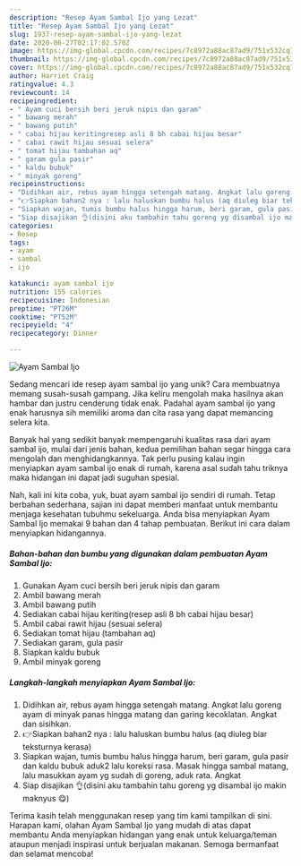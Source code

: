 ```yaml
---
description: "Resep Ayam Sambal Ijo yang Lezat"
title: "Resep Ayam Sambal Ijo yang Lezat"
slug: 1937-resep-ayam-sambal-ijo-yang-lezat
date: 2020-06-27T02:17:02.570Z
image: https://img-global.cpcdn.com/recipes/7c8972a88ac87ad9/751x532cq70/ayam-sambal-ijo-foto-resep-utama.jpg
thumbnail: https://img-global.cpcdn.com/recipes/7c8972a88ac87ad9/751x532cq70/ayam-sambal-ijo-foto-resep-utama.jpg
cover: https://img-global.cpcdn.com/recipes/7c8972a88ac87ad9/751x532cq70/ayam-sambal-ijo-foto-resep-utama.jpg
author: Harriet Craig
ratingvalue: 4.3
reviewcount: 14
recipeingredient:
- " Ayam cuci bersih beri jeruk nipis dan garam"
- " bawang merah"
- " bawang putih"
- " cabai hijau keritingresep asli 8 bh cabai hijau besar"
- " cabai rawit hijau sesuai selera"
- " tomat hijau tambahan aq"
- " garam gula pasir"
- " kaldu bubuk"
- " minyak goreng"
recipeinstructions:
- "Didihkan air, rebus ayam hingga setengah matang. Angkat lalu goreng ayam di minyak panas hingga matang dan garing kecoklatan. Angkat dan sisihkan."
- "👉Siapkan bahan2 nya : lalu haluskan bumbu halus (aq diuleg biar teksturnya kerasa)"
- "Siapkan wajan, tumis bumbu halus hingga harum, beri garam, gula pasir dan kaldu bubuk aduk2 lalu koreksi rasa. Masak hingga sambal matang, lalu masukkan ayam yg sudah di goreng, aduk rata. Angkat"
- "Siap disajikan 👌(disini aku tambahin tahu goreng yg disambal ijo makin maknyus 😋)"
categories:
- Resep
tags:
- ayam
- sambal
- ijo

katakunci: ayam sambal ijo 
nutrition: 155 calories
recipecuisine: Indonesian
preptime: "PT26M"
cooktime: "PT52M"
recipeyield: "4"
recipecategory: Dinner

---
```



![Ayam Sambal Ijo](https://img-global.cpcdn.com/recipes/7c8972a88ac87ad9/751x532cq70/ayam-sambal-ijo-foto-resep-utama.jpg)

Sedang mencari ide resep ayam sambal ijo yang unik? Cara membuatnya memang susah-susah gampang. Jika keliru mengolah maka hasilnya akan hambar dan justru cenderung tidak enak. Padahal ayam sambal ijo yang enak harusnya sih memiliki aroma dan cita rasa yang dapat memancing selera kita.



Banyak hal yang sedikit banyak mempengaruhi kualitas rasa dari ayam sambal ijo, mulai dari jenis bahan, kedua pemilihan bahan segar hingga cara mengolah dan menghidangkannya. Tak perlu pusing kalau ingin menyiapkan ayam sambal ijo enak di rumah, karena asal sudah tahu triknya maka hidangan ini dapat jadi suguhan spesial.


Nah, kali ini kita coba, yuk, buat ayam sambal ijo sendiri di rumah. Tetap berbahan sederhana, sajian ini dapat memberi manfaat untuk membantu menjaga kesehatan tubuhmu sekeluarga. Anda bisa menyiapkan Ayam Sambal Ijo memakai 9 bahan dan 4 tahap pembuatan. Berikut ini cara dalam menyiapkan hidangannya.

<!--inarticleads1-->

##### Bahan-bahan dan bumbu yang digunakan dalam pembuatan Ayam Sambal Ijo:

1. Gunakan  Ayam cuci bersih beri jeruk nipis dan garam
1. Ambil  bawang merah
1. Ambil  bawang putih
1. Sediakan  cabai hijau keriting(resep asli 8 bh cabai hijau besar)
1. Ambil  cabai rawit hijau (sesuai selera)
1. Sediakan  tomat hijau (tambahan aq)
1. Sediakan  garam, gula pasir
1. Siapkan  kaldu bubuk
1. Ambil  minyak goreng




<!--inarticleads2-->

##### Langkah-langkah menyiapkan Ayam Sambal Ijo:

1. Didihkan air, rebus ayam hingga setengah matang. Angkat lalu goreng ayam di minyak panas hingga matang dan garing kecoklatan. Angkat dan sisihkan.
1. 👉Siapkan bahan2 nya : lalu haluskan bumbu halus (aq diuleg biar teksturnya kerasa)
1. Siapkan wajan, tumis bumbu halus hingga harum, beri garam, gula pasir dan kaldu bubuk aduk2 lalu koreksi rasa. Masak hingga sambal matang, lalu masukkan ayam yg sudah di goreng, aduk rata. Angkat
1. Siap disajikan 👌(disini aku tambahin tahu goreng yg disambal ijo makin maknyus 😋)




Terima kasih telah menggunakan resep yang tim kami tampilkan di sini. Harapan kami, olahan Ayam Sambal Ijo yang mudah di atas dapat membantu Anda menyiapkan hidangan yang enak untuk keluarga/teman ataupun menjadi inspirasi untuk berjualan makanan. Semoga bermanfaat dan selamat mencoba!
